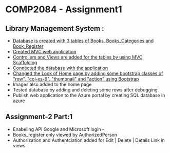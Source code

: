 <h1>COMP2084 - Assignment1</h1>

<h2><b>Library Management System : <a href = "https://libmanagementsystem.azurewebsites.net/"/> </b></h2>
<ul>
	<li>Database is created with 3 tables of Books, Books_Categories and Book_Register</li>
	<li>Created MVC web application</li>
	<li>Controllers and Views are added for the tables by  using MVC Scaffolding</li>
	<li>Connected the database with the application</li>
	<li>Changed the Look of Home page by adding some bootstrap classes of "row", "col-xs-6", "thumbnail" and "action" using <a href="https://bootstrapcreative.com/resources/bootstrap-3-css-classes-index/">Bootstrap</a></li>
	<li>Images also added to the home page</li>
	<li>Tested database by adding and deleting some rows after debugging.</li>
	<li>Publish web application to the Azure portal by creating SQL database in azure</li>
</ul>


<h2><b>Assignment-2 Part:1</b></h2>
<ul>
	<li>Enabeling API Google and Microsoft login - </li>
	<li>Books_register only viewed by AuthorizedPerson</li>
	<li>Authorization and Authentciation added for Edit | Delete | Details Link in views</li>
</ul>


